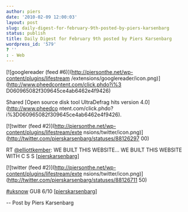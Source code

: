 ```yaml
---
author: piers
date: '2010-02-09 12:00:03'
layout: post
slug: daily-digest-for-february-9th-posted-by-piers-karsenbarg
status: publish
title: Daily Digest for February 9th posted by Piers Karsenbarg
wordpress_id: '579'
? ''
: - Web
---
```


[![googlereader (feed #6)](http://piersonthe.net/wp-content/plugins/lifestream
/extensions/googlereader/icon.png)](http://www.pheedcontent.com/click.phdo?i%3
D060965082f309645ce4ab6462e4f9426)

Shared [Open source disk tool UltraDefrag hits version 4.0](http://www.pheedco
ntent.com/click.phdo?i%3D060965082f309645ce4ab6462e4f9426).

[![twitter (feed #2)](http://piersonthe.net/wp-content/plugins/lifestream/exte
nsions/twitter/icon.png)](http://twitter.com/pierskarsenbarg/statuses/88126297
00)

RT [@elliottkember](http://www.twitter.com/elliottkember): WE BUILT THIS
WEBSITE... WE BUILT THIS WEBSITE WITH C S S
[[pierskarsenbarg](http://twitter.com/pierskarsenbarg/statuses/8812629700)]

[![twitter (feed #2)](http://piersonthe.net/wp-content/plugins/lifestream/exte
nsions/twitter/icon.png)](http://twitter.com/pierskarsenbarg/statuses/88126711
50)

[#uksnow](https://search.twitter.com/search?q=%23uksnow) GU8 6/10
[[pierskarsenbarg](http://twitter.com/pierskarsenbarg/statuses/8812671150)]

  
-- Post by Piers Karsenbarg

